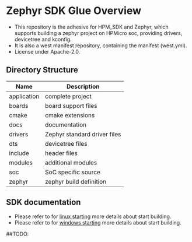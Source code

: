 # Zephyr SDK Glue Overview
- This repository is the adhesive for HPM_SDK and Zephyr, which supports building a zephyr project
on HPMicro soc, providing drivers, devicetree and kconfig.
- It is also a west manifest repository, containing the manifest (west.yml).
- License under Apache-2.0.

## Directory Structure

| Name | Description |
|--------|--------|
| application | complete project |
| boards | board support files |
| cmake | cmake extensions |
| docs | documentation |
| drivers | Zephyr standard driver files |
| dts | devicetree files |
| include | header files |
| modules | additional modules |
| soc | SoC specific source |
| zephyr | zephyr build definition |

## SDK documentation

- Please refer to for [linux starting](docs/source/swdev/starting/linux.rst) more details about start building.
- Please refer to for [windows starting](docs/source/swdev/starting/windows.rst) more details about start building.


##TODO: